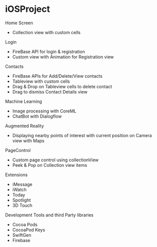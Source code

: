 # iOSProject
Home Screen
- Collection view with custom cells

Login
- FireBase API for login & registration
- Custom view with Animation for Registration view

Contacts
- FireBase APIs for Add/Delete/View contacts
- Tableview with custom cells
- Drag & Drop on Tableview cells to delete contact
- Drag to dismiss Contact Details view


Machine Learning
- Image processing with CoreML
- ChatBot with Dialogflow

Augmented Reality
- Displaying nearby points of interest with current position on Camera view with Maps

PageControl
- Custom page control using collectionView
- Peek & Pop on Collection view items

Extensions
- iMessage 
- iWatch
- Today
- Spotlight
- 3D Touch


Development Tools and third Party libraries
- Cocoa Pods
- CocoaPod Keys
- SwiftGen
- Firebase
